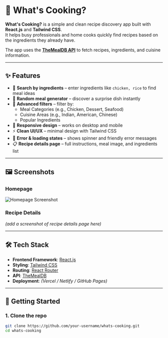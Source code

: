 # 🍳 What's Cooking?  

**What's Cooking?** is a simple and clean recipe discovery app built with **React.js** and **Tailwind CSS**.  
It helps busy professionals and home cooks quickly find recipes based on the ingredients they already have.  

The app uses the **[TheMealDB API](https://www.themealdb.com/)** to fetch recipes, ingredients, and cuisine information.  

---

## ✨ Features  

- 🔎 **Search by ingredients** – enter ingredients like `chicken, rice` to find meal ideas  
- 🎲 **Random meal generator** – discover a surprise dish instantly  
- 📂 **Advanced filters** – filter by:
  - Meal Categories (e.g., Chicken, Dessert, Seafood)  
  - Cuisine Areas (e.g., Indian, American, Chinese)  
  - Popular Ingredients  
- 📱 **Responsive design** – works on desktop and mobile  
- ⚡ **Clean UI/UX** – minimal design with Tailwind CSS  
- 🚦 **Error & loading states** – shows spinner and friendly error messages  
- 📋 **Recipe details page** – full instructions, meal image, and ingredients list  

---

## 🖼️ Screenshots  

### Homepage  
![Homepage Screenshot](./screenshots/homepage.png)  

### Recipe Details  
*(add a screenshot of recipe details page here)*  

---

## 🛠️ Tech Stack  

- **Frontend Framework**: [React.js](https://reactjs.org/)  
- **Styling**: [Tailwind CSS](https://tailwindcss.com/)  
- **Routing**: [React Router](https://reactrouter.com/)  
- **API**: [TheMealDB](https://www.themealdb.com/)  
- **Deployment**: *(Vercel / Netlify / GitHub Pages)*  

---

## 🚀 Getting Started  

### 1. Clone the repo  
```bash
git clone https://github.com/your-username/whats-cooking.git
cd whats-cooking
